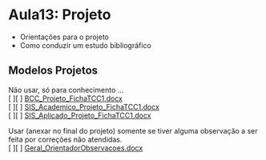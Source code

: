 # Aula13: Projeto

- Orientações para o projeto  
- Como conduzir um estudo bibliográfico  

## Modelos Projetos

Não usar, só para conhecimento ...  
[ ][ ] [BCC_Projeto_FichaTCC1.docx](Material/BCC_Projeto_FichaTCC1.docx "BCC_Projeto_FichaTCC1.docx")  
[ ][ ] [SIS_Academico_Projeto_FichaTCC1.docx](Material/SIS_Academico_Projeto_FichaTCC1.docx "SIS_Academico_Projeto_FichaTCC1.docx")  
[ ][ ] [SIS_Aplicado_Projeto_FichaTCC1.docx](Material/SIS_Aplicado_Projeto_FichaTCC1.docx "SIS_Aplicado_Projeto_FichaTCC1.docx")  

Usar (anexar no final do projeto) somente se tiver alguma observação a ser feita por correções não atendidas.  
[ ][ ] [Geral_OrientadorObservacoes.docx](Geral_OrientadorObservacoes.docx "Geral_OrientadorObservacoes.docx")  
